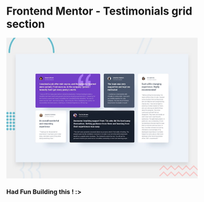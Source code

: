 # Frontend Mentor - Testimonials grid section

![Design preview for the Testimonials grid section coding challenge](./preview.jpg)

### Had Fun Building this ! :>